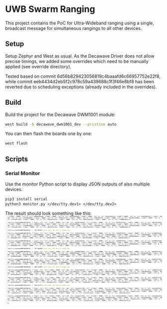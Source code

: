 # UWB Swarm Ranging

This project contains the PoC for Ultra-Wideband ranging using a single, broadcast message for simultaneous rangings to all other devices.


## Setup
Setup Zephyr and West as usual. As the Decawave Driver does not allow precise timings, we added some overrides which need to be manually applied (see override directory).

Tested based on commit 6d56b829423056819c4baaafd6c66957752e22f8, while commit eeb4434d2eb5f2c978c59a439688c1f3f46e8bf8 has been reverted due to scheduling exceptions (already included in the overrides).

## Build

Build the project for the Decawave DWM1001 module:
```bash
west build -b decawave_dwm1001_dev --pristine auto
```

You can then flash the boards one by one:
```bash
west flash
```


## Scripts

### Serial Monitor

Use the monitor Python script to display JSON outputs of also multiple devices.
```
pip3 install serial
python3 monitor.py </dev/tty.dev1> </dev/tty.dev2>
```

The result should look something like this:
![Example](img/example.png)